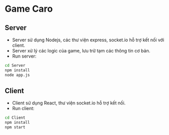 # Game Caro

## Server

- Server sử dụng Nodejs, các thư viện express, socket.io hỗ trợ kết nối với client.
- Server xử lý các logic của game, lưu trữ tạm các thông tin cơ bản.
- Run server:

```sh
cd Server
npm install
node app.js
```

## Client

- Client sử dụng React, thư viện socket.io hỗ trợ kết nối.
- Run client:

```sh
cd Client
npm install
npm start
```
